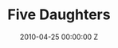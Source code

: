 ---
title: Five Daughters
img: "/uploads/shaheen-baig-casting-five-daughters.jpg"
date: 2010-04-25 00:00:00 Z
categories:
- television
tags:
- recent
director: Dominic Savage
with: Ian Hart, Natalie Press, Sean Harris
imdb: "http://www.imdb.com/title/tt1642351/"
video:
layout: project
---